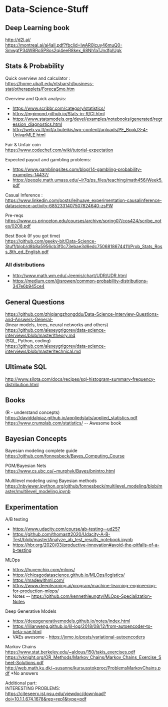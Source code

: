 # Data-Science-Stuff

## Deep Learning book
http://d2l.ai/ \
https://montreal.ai/ai4all.pdf?fbclid=IwAR0lcuy46muQ0-SmwgfP34WBRoSP8os2qi4eeR8kex_68Nh1aTJndfpIUgk

## Stats & Probability

Quick overview and calculator : \
https://home.ubalt.edu/ntsbarsh/business-stat/otherapplets/ForecaSmo.htm

Overview and Quick analysis:
- https://www.scribbr.com/category/statistics/
- https://mgimond.github.io/Stats-in-R/CI.html
- https://www.statsmodels.org/devel/examples/notebooks/generated/regression_diagnostics.html
- http://web.vu.lt/mif/a.buteikis/wp-content/uploads/PE_Book/3-4-UnivarMLE.html


Fair & Unfair coin \
https://www.codechef.com/wiki/tutorial-expectation

Expected payout and gambling problems:
- https://www.gamblingsites.com/blog/14-gambling-probability-examples-14437/
- https://people.math.umass.edu/~lr7q/ps_files/teaching/math456/Week5.pdf

Casual Inference : \
https://www.linkedin.com/posts/leihuaye_experimentation-causalinference-datascience-activity-6852331407507824640-zsPW

Pre-reqs \
https://www.cs.princeton.edu/courses/archive/spring07/cos424/scribe_notes/0208.pdf

Best Book (If you got time) \
https://github.com/geeky-bit/Data-Science-Stuff/blob/d8b8a5956cb3f0c73ebae3d6edc7506818674411/Prob_Stats_Ross_8th_ed_English.pdf

### All distributions
- http://www.math.wm.edu/~leemis/chart/UDR/UDR.html
- https://medium.com/@srowen/common-probability-distributions-347e6b945ce4


## General Questions
https://github.com/zhiqiangzhongddu/Data-Science-Interview-Questions-and-Answers-General- \
(linear models, trees, neural networks and others) \
https://github.com/alexeygrigorev/data-science-interviews/blob/master/theory.md \
(SQL, Python, coding) \
https://github.com/alexeygrigorev/data-science-interviews/blob/master/technical.md

## Ultimate SQL
http://www.silota.com/docs/recipes/sql-histogram-summary-frequency-distribution.html

## Books 
(R - understand concepts) \
https://daviddalpiaz.github.io/appliedstats/applied_statistics.pdf \
https://www.crumplab.com/statistics/ -- Awesome book

## Bayesian Concepts
Bayesian modeling complete guide \
https://github.com/fonnesbeck/Bayes_Computing_Course

PGM/Bayesian Nets \
https://www.cs.ubc.ca/~murphyk/Bayes/bnintro.html

Multilevel modeling using Bayesian methods \
https://nbviewer.ipython.org/github/fonnesbeck/multilevel_modeling/blob/master/multilevel_modeling.ipynb

## Experimentation
A/B testing
- https://www.udacity.com/course/ab-testing--ud257
- https://github.com/thomastt2020/Udacity-A-B-Test/blob/master/Analyze_ab_test_results_notebook.ipynb
- https://hbr.org/2020/03/productive-innovation#avoid-the-pitfalls-of-a-b-testing

MLOps
- https://huyenchip.com/mlops/
- https://chicagodatascience.github.io/MLOps/logistics/
- https://madewithml.com/
- https://www.deeplearning.ai/program/machine-learning-engineering-for-production-mlops/
- Notes -- https://github.com/kennethleungty/MLOps-Specialization-Notes 

Deep Generative Models
- https://deepgenerativemodels.github.io/notes/index.html
- https://lilianweng.github.io/lil-log/2018/08/12/from-autoencoder-to-beta-vae.html
- VAEs awesome - https://jxmo.io/posts/variational-autoencoders

Markov Chains \
https://www.stat.berkeley.edu/~aldous/150/takis_exercises.pdf \
https://vknight.org/OR_Methods/Markov_Chains/Markov_Chains_Exercise_Sheet-Solutions.pdf \
http://web.math.ku.dk/~susanne/kursusstokproc/ProblemsMarkovChains.pdf *No answers

Additional part: \
INTERESTING PROBLEMS: \
https://citeseerx.ist.psu.edu/viewdoc/download?doi=10.1.1.674.1678&rep=rep1&type=pdf
